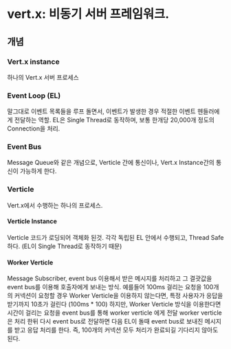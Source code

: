 # vert.x: 비동기 서버 프레임워크.

## 개념

### Vert.x instance

하나의 Vert.x 서버 프로세스

### Event Loop (EL)

말그대로 이벤트 목록들을 루프 돌면서, 이벤트가 발생한 경우 적절한 이벤트 헨들러에게 전달하는 역할.
EL은 Single Thread로 동작하며, 보통 한개당 20,000개 정도의 Connection을 처리.

### Event Bus
Message Queue와 같은 개념으로, Verticle 간에 통신이나, Vert.x Instance간의 통신이 가능하게 한다.


### Verticle

Vert.x에서 수행하는 하나의 프로세스.

#### Verticle Instance

Verticle 코드가 로딩되어 객체화 된것.
각각 독립된 EL 안에서 수행되고, Thread Safe 하다. (EL이 Single Thread로 동작하기 때문)

#### Worker Verticle

Message Subscriber, event bus 이용해서 받은 메시지를 처리하고 그 결괏값을 event bus를 이용해
호출자에게 보내는 방식.
예를들어 100ms 걸리는 요청을 100개의 커넥션이 요청할 경우 Worker Verticle을 이용하지 않는다면,
특정 사용자가 응답을 받기까지 10초가 걸린다 (100ms * 100) 하지만, Worker Verticle 방식을 이용한다면
시간이 걸리는 요청을 event bus를 통해 worker verticle 에게 전달 worker verticle은 처리 한뒤 다시 event bus로 전달하면 다음 EL이 돌때 
event bus로 보내진 메시지를 받고 응답 처리를 한다.
즉, 100개의 커넥션 모두 처리가 완료되길 기다리지 않아도 된다.



